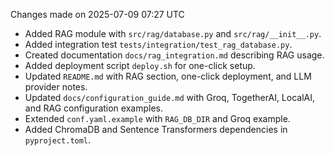 Changes made on 2025-07-09 07:27 UTC

- Added RAG module with `src/rag/database.py` and `src/rag/__init__.py`.
- Added integration test `tests/integration/test_rag_database.py`.
- Created documentation `docs/rag_integration.md` describing RAG usage.
- Added deployment script `deploy.sh` for one-click setup.
- Updated `README.md` with RAG section, one-click deployment, and LLM provider notes.
- Updated `docs/configuration_guide.md` with Groq, TogetherAI, LocalAI, and RAG configuration examples.
- Extended `conf.yaml.example` with `RAG_DB_DIR` and Groq example.
- Added ChromaDB and Sentence Transformers dependencies in `pyproject.toml`.
